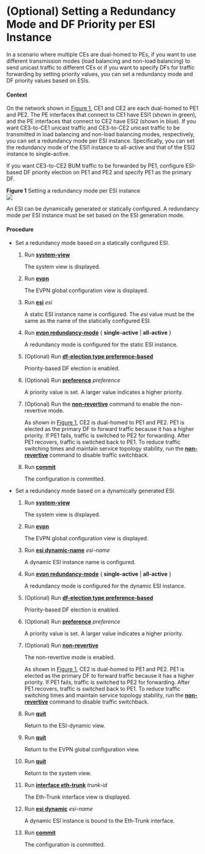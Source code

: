 (Optional) Setting a Redundancy Mode and DF Priority per ESI Instance
=====================================================================

In a scenario where multiple CEs are dual-homed to PEs, if you want to use different transmission modes (load balancing and non-load balancing) to send unicast traffic to different CEs or if you want to specify DFs for traffic forwarding by setting priority values, you can set a redundancy mode and DF priority values based on ESIs.

#### Context

On the network shown in [Figure 1](#EN-US_TASK_0172370458__en-us_task_0172370442_fig_dc_vrp_evpn_cfg_011001), CE1 and CE2 are each dual-homed to PE1 and PE2. The PE interfaces that connect to CE1 have ESI1 (shown in green), and the PE interfaces that connect to CE2 have ESI2 (shown in blue). If you want CE3-to-CE1 unicast traffic and CE3-to-CE2 unicast traffic to be transmitted in load balancing and non-load balancing modes, respectively, you can set a redundancy mode per ESI instance. Specifically, you can set the redundancy mode of the ESI1 instance to all-active and that of the ESI2 instance to single-active.

If you want CE3-to-CE2 BUM traffic to be forwarded by PE1, configure ESI-based DF priority election on PE1 and PE2 and specify PE1 as the primary DF.

**Figure 1** Setting a redundancy mode per ESI instance  
![](images/fig_dc_vrp_evpn_cfg_011001.png)

An ESI can be dynamically generated or statically configured. A redundancy mode per ESI instance must be set based on the ESI generation mode.


#### Procedure

* Set a redundancy mode based on a statically configured ESI.
  1. Run [**system-view**](cmdqueryname=system-view)
     
     
     
     The system view is displayed.
  2. Run [**evpn**](cmdqueryname=evpn+%28system+view%29)
     
     
     
     The EVPN global configuration view is displayed.
  3. Run [**esi**](cmdqueryname=esi) *esi*
     
     
     
     A static ESI instance name is configured. The *esi* value must be the same as the name of the statically configured ESI.
  4. Run [**evpn redundancy-mode**](cmdqueryname=evpn+redundancy-mode) { **single-active** | **all-active** }
     
     
     
     A redundancy mode is configured for the static ESI instance.
  5. (Optional) Run [**df-election type preference-based**](cmdqueryname=df-election+type+preference-based)
     
     
     
     Priority-based DF election is enabled.
  6. (Optional) Run [**preference**](cmdqueryname=preference) *preference*
     
     
     
     A priority value is set. A larger value indicates a higher priority.
  7. (Optional) Run the [**non-revertive**](cmdqueryname=non-revertive) command to enable the non-revertive mode.
     
     
     
     As shown in [Figure 1](#EN-US_TASK_0172370458__en-us_task_0172370442_fig_dc_vrp_evpn_cfg_011001), CE2 is dual-homed to PE1 and PE2. PE1 is elected as the primary DF to forward traffic because it has a higher priority. If PE1 fails, traffic is switched to PE2 for forwarding. After PE1 recovers, traffic is switched back to PE1. To reduce traffic switching times and maintain service topology stability, run the [**non-revertive**](cmdqueryname=non-revertive) command to disable traffic switchback.
  8. Run [**commit**](cmdqueryname=commit)
     
     
     
     The configuration is committed.
* Set a redundancy mode based on a dynamically generated ESI.
  1. Run [**system-view**](cmdqueryname=system-view)
     
     
     
     The system view is displayed.
  2. Run [**evpn**](cmdqueryname=evpn+%28system+view%29)
     
     
     
     The EVPN global configuration view is displayed.
  3. Run [**esi dynamic-name**](cmdqueryname=esi+dynamic-name) *esi-name*
     
     
     
     A dynamic ESI instance name is configured.
  4. Run [**evpn redundancy-mode**](cmdqueryname=evpn+redundancy-mode) { **single-active** | **all-active** }
     
     
     
     A redundancy mode is configured for the dynamic ESI instance.
  5. (Optional) Run [**df-election type preference-based**](cmdqueryname=df-election+type+preference-based)
     
     
     
     Priority-based DF election is enabled.
  6. (Optional) Run [**preference**](cmdqueryname=preference) *preference*
     
     
     
     A priority value is set. A larger value indicates a higher priority.
  7. (Optional) Run [**non-revertive**](cmdqueryname=non-revertive)
     
     
     
     The non-revertive mode is enabled.
     
     
     
     As shown in [Figure 1](#EN-US_TASK_0172370458__en-us_task_0172370442_fig_dc_vrp_evpn_cfg_011001), CE2 is dual-homed to PE1 and PE2. PE1 is elected as the primary DF to forward traffic because it has a higher priority. If PE1 fails, traffic is switched to PE2 for forwarding. After PE1 recovers, traffic is switched back to PE1. To reduce traffic switching times and maintain service topology stability, run the [**non-revertive**](cmdqueryname=non-revertive) command to disable traffic switchback.
  8. Run [**quit**](cmdqueryname=quit)
     
     
     
     Return to the ESI-dynamic view.
  9. Run [**quit**](cmdqueryname=quit)
     
     
     
     Return to the EVPN global configuration view.
  10. Run [**quit**](cmdqueryname=quit)
      
      
      
      Return to the system view.
  11. Run [**interface eth-trunk**](cmdqueryname=interface+eth-trunk) *trunk-id*
      
      
      
      The Eth-Trunk interface view is displayed.
  12. Run [**esi dynamic**](cmdqueryname=esi+dynamic) *esi-name*
      
      
      
      A dynamic ESI instance is bound to the Eth-Trunk interface.
  13. Run [**commit**](cmdqueryname=commit)
      
      
      
      The configuration is committed.